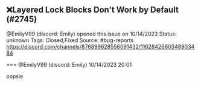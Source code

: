 ## ❌Layered Lock Blocks Don't Work by Default (#2745)
@EmilyV99 (discord: Emily) opened this issue on 10/14/2023
Status: unknown
Tags: Closed,Fixed
Source: #bug-reports https://discord.com/channels/876899628556091432/1162842660348903484


=== @EmilyV99 (discord: Emily) 10/14/2023 20:01

oopsie
